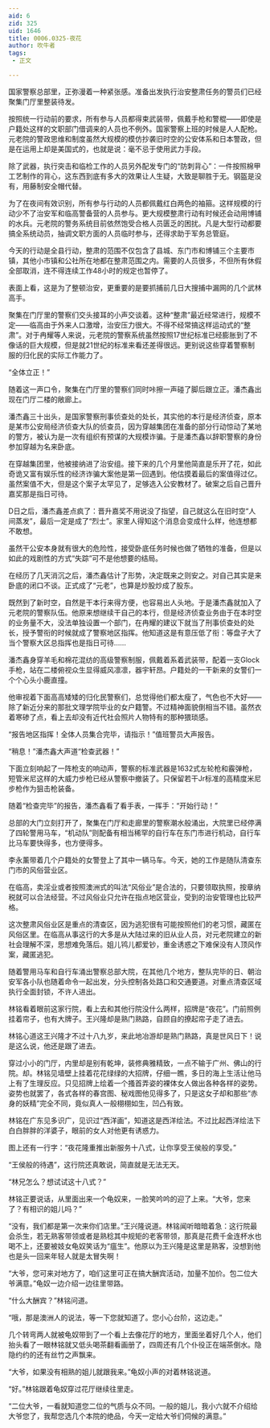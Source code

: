 ```yaml
---
aid: 6
zid: 325
uid: 1646
title: 0006.0325-夜花
author: 吹牛者
tags: 
 - 正文

---
```




  国家警察总部里，正弥漫着一种紧张感。准备出发执行治安整肃任务的警员们已经聚集门厅里整装待发。

  按照统一行动前的要求，所有参与人员都得束武装带，佩戴手枪和警棍——即使是户籍处这样的文职部门借调来的人员也不例外。国家警察上班的时候是人人配枪。元老院的警政思维和制度虽然大规模的模仿抄袭旧时空的公安体系和日本警政，但是在运用上却是美国式的，也就是说：毫不忌于使用武力手段。

  除了武器，执行突击和临检工作的人员另外配发专门的“防刺背心”：一件按照棉甲工艺制作的背心，这东西到底有多大的效果让人生疑，大致是聊胜于无。钢盔是没有，用藤制安全帽代替。

  为了在夜间有效识别，所有参与行动的人员都佩戴红白两色的袖箍。这样规模的行动少不了治安军和临高警备营的人员参与。更大规模整肃行动有时候还会动用博铺的水兵。元老院的警务系统目前依然饱受合格人员匮乏的困扰。凡是大型行动都要搞全系统动员，抽调文职方面的人员临时参与，还得求助于军务总管庭。

  今天的行动是全县行动，整肃的范围不仅包含了县城、东门市和博铺三个主要市镇，其他小市镇和公社所在地都在整肃范围之内。需要的人员很多，不但所有休假全部取消，连不得连续工作48小时的规定也暂停了。

  表面上看，这是为了整顿治安，更重要的是要抓捕前几日大搜捕中漏网的几个武林高手。

  聚集在门厅里的警察们交头接耳的小声交谈着。这种“整肃”最近经常进行，规模不定——临高由于外来人口激增，治安压力很大。不得不经常搞这样运动式的“整肃”。对于冉耀等人来说，元老院的警察系统虽然按照17世纪标准已经膨胀到了不像话的巨大规模，但是就21世纪的标准来看还差得很远。更别说这些穿着警察制服的归化民的实际工作能力了。

  “全体立正！”

  随着这一声口令，聚集在门厅里的警察们同时咔擦一声碰了脚后跟立正。潘杰鑫出现在门厅二楼的敞廊上。

  潘杰鑫三十出头，是国家警察刑事侦查处的处长，其实他的本行是经济侦查，原本是某市公安局经济侦查大队的侦查员，因为穿越集团在准备的部分行动惊动了某地的警方，被认为是一次有组织有预谋的大规模诈骗。于是潘杰鑫以辞职警察的身份参加穿越为名来卧底。

  在穿越集团里，他被接纳进了治安组。接下来的几个月里他简直是乐开了花，如此奇诡又富有娱乐性的经济诈骗大案他是第一回遇到。他估摸着最后的案值得过亿。虽然案值不大，但是这个案子太罕见了，足够选入公安教材了。破案之后自己晋升嘉奖那是指日可待。

  D日之后，潘杰鑫差点疯了：晋升嘉奖不用说没了指望，自己就这么在旧时空“人间蒸发”，最后一定是成了“烈士”。家里人得知这个消息会变成什么样，他连想都不敢想。

  虽然干公安本身就有很大的危险性，接受卧底任务时候也做了牺牲的准备，但是以如此的戏剧性的方式“失踪”可不是他想要的结局。

  在经历了几天消沉之后，潘杰鑫估计了形势，决定既来之则安之。对自己其实是来卧底的闭口不谈。正式成了“元老”，也算是炒股炒成了股东。

  既然到了新时空，自然是干本行来得方便，也容易出人头地。于是潘杰鑫就加入了元老院的警察队伍。他原来想继续干自己的本行，但是经济侦查业务由于在本时空的业务量不大，没法单独设置一个部门，在冉耀的建议下就当了刑事侦查处的处长，授予警衔的时候就成了警察地区指挥。他知道这是有意压低了衔：等盘子大了当个警察大区总指挥也是指日可待……

  潘杰鑫身穿羊毛和棉花混纺的高级警察制服，佩戴着系着武装带，配着一支Glock手枪，站在二楼俯视众生显得威风凛凛，器宇轩昂。户籍处的一干新来的女警们一个个心头小鹿直撞。

  他审视着下面高高矮矮的归化民警察们，总觉得他们都太瘦了，气色也不大好——除了新近分来的那批文理学院毕业的女户籍警。不过精神面貌倒相当不错。虽然衣着寒碜了点，看上去却没有近代社会照片人物特有的那种猥琐感。

  “报告地区指挥！全体人员集合完毕，请指示！”值班警员大声报告。

  “稍息！”潘杰鑫大声道“检查武器！”

  下面立刻响起了一阵枪支的响动声，警察的标准武器是1632式左轮枪和霰弹枪，短管米尼这样的大威力步枪已经从警察中撤装了。只保留若干Jr标准的高精度米尼步枪作为狙击枪装备。

  随着“检查完毕”的报告，潘杰鑫看了看手表，一挥手：“开始行动！”

  总部的大门立刻打开了，聚集在门厅和走廊里的警察潮水般涌出，大院里已经停满了四轮警用马车，“机动队”则配备有相当稀罕的自行车在东门市进行机动，自行车比马车要快得多，也方便得多。

  李永薰带着几个户籍处的女警登上了其中一辆马车。今天，她的工作是随队清查东门市的风俗营业区。

  在临高，卖淫业或者按照澳洲式的叫法“风俗业”是合法的，只要领取执照，按章纳税就可以合法经营。不过风俗业只允许在指点地区营业，受到的治安管理也比较严格。

  这次整肃风俗业区是重点的清查区，因为逃犯很有可能按照他们的老习惯，藏匿在风俗区里。在临高从事这行的大多是从大陆过来的旧从业人员，对元老院建立的新社会理解不深，思想难免落后。姐儿鸨儿都爱钞，重金诱惑之下难保没有人顶风作案，藏匿逃犯。

  随着警用马车和自行车涌出警察总部大院，在其他几个地方，整队完毕的日、朝治安军各小队也随着命令一起出发，分头控制各处路口和交通要道。对重点清查区域执行全面封锁，不许人进出。

  林铭看着眼前这家行院，看上去和其他行院没什么两样，招牌是“夜花”。门前照例挂着帘子，也有大牌子。王兴隆却是熟门熟路，自顾自的撩起帘子走了进去。

  林铭心道这王兴隆才不过十八九岁，来此地冶游却是熟门熟路，真是世风日下！说是这么说，他还是跟了进去。

  穿过小小的门厅，内里却是别有乾坤，装修典雅精致，一点不输于广州、佛山的行院。却。林铭见墙壁上挂着花花绿绿的大招牌，仔细一瞧，多日的海上生活让他马上有了生理反应。只见招牌上绘着一个搔首弄姿的裸体女人做出各种各样的姿势。姿势也就罢了，各式各样的春宫图、秘戏图他见得多了，只是这女子却和那些“赤身的妖精”完全不同，竟似真人一般栩栩如生，凹凸有致。

  林铭在广东见多识广，见识过“西洋画”，知道这是西洋绘法。不过比起西洋绘法下白白胖胖的洋婆子，眼前的女人对他更有诱惑力。

  图上还有一行字：“夜花隆重推出新服务十八式，让你享受王侯般的享受。”

  “王侯般的待遇”，这行院还真敢说，简直就是无法无天。

  “林兄怎么？想试试这十八式？”

  林铭正要说话，从里面出来一个龟奴来，一脸笑吟吟的迎了上来。“大爷，您来了？有相识的姐儿吗？”

  “没有，我们都是第一次来你们店里。”王兴隆说道。林铭闻听暗暗着急：这行院最会杀生，若无熟客带领或者是熟稔其中规矩的老客带领，那真是花费千金连杯水也喝不上，还要被妓女龟奴笑话为“瘟生”。他原以为王兴隆是这里是熟客，没想到他也是头一回来年轻人就是太冒失啊！

  “大爷，您可来对地方了，咱们这里可正在搞大酬宾活动，加量不加价。包二位大爷满意。”龟奴一边介绍一边往里带路。

  “什么大酬宾？”林铭问道。

  “哦，那是澳洲人的说法，等一下您就知道了。您小心台阶，这边走。”

  几个转弯两人就被龟奴带到了一个看上去像花厅的地方，里面坐着好几个人，他们抬头看了一眼林铭就又低头喝茶翻看画册了，四周还有几个仆役正在端茶倒水。隐隐约约的还有丝竹之声飘来。

  “大爷，如果没有相熟的姐儿就跟我来。”龟奴小声的对着林铭说道。

  “好。”林铭跟着龟奴穿过花厅继续往里走。

  “二位大爷，一看就知道您二位的气质与众不同。一般的姐儿，我小六就不介绍给大爷您了，我帮您选几个本院的绝品，今天一定给大爷们伺候的满意。”


